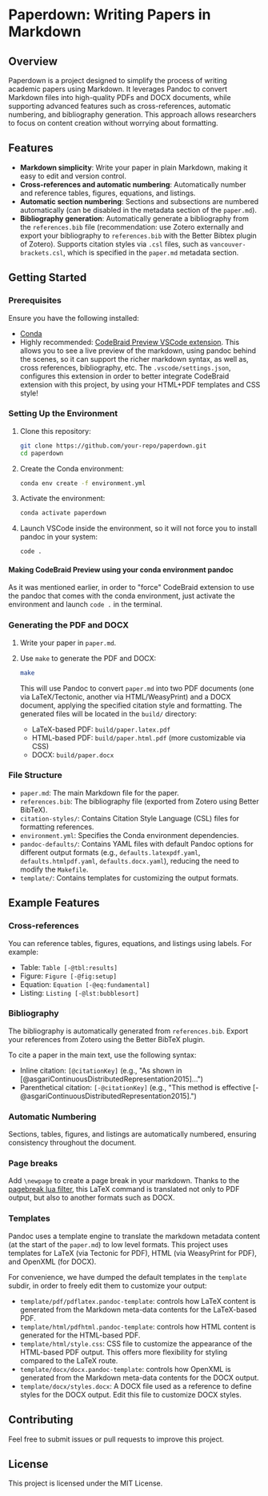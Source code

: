 # Paperdown: Writing Papers in Markdown

## Overview

Paperdown is a project designed to simplify the process of writing academic papers using Markdown. It leverages Pandoc to convert Markdown files into high-quality PDFs and DOCX documents, while supporting advanced features such as cross-references, automatic numbering, and bibliography generation. This approach allows researchers to focus on content creation without worrying about formatting.

## Features

- **Markdown simplicity**: Write your paper in plain Markdown, making it easy to edit and version control.
- **Cross-references and automatic numbering**: Automatically number and reference tables, figures, equations, and listings.
- **Automatic section numbering**: Sections and subsections are numbered automatically (can be disabled in the metadata section of the `paper.md`).
- **Bibliography generation**: Automatically generate a bibliography from the `references.bib` file (recommendation: use Zotero externally and export your bibliography to `references.bib` with the Better Bibtex plugin of Zotero). Supports citation styles via `.csl` files, such as `vancouver-brackets.csl`, which is specified in the `paper.md` metadata section.

## Getting Started

### Prerequisites

Ensure you have the following installed:
- [Conda](https://docs.conda.io/en/latest/)
- Highly recommended: [CodeBraid Preview VSCode extension](https://marketplace.visualstudio.com/items?itemName=gpoore.codebraid-preview). This allows you to see a live preview of the markdown, using pandoc behind the scenes, so it can support the richer markdown syntax, as well as, cross references, bibliography, etc. The `.vscode/settings.json`, configures this extension in order to better integrate CodeBraid extension with this project, by using your HTML+PDF templates and CSS style!

### Setting Up the Environment

1. Clone this repository:
   ```bash
   git clone https://github.com/your-repo/paperdown.git
   cd paperdown
   ```

2. Create the Conda environment:
   ```bash
   conda env create -f environment.yml
   ```

3. Activate the environment:
   ```bash
   conda activate paperdown
   ```

4. Launch VSCode inside the environment, so it will not force you to install pandoc in your system:
   ```bash
   code .
   ```

#### Making CodeBraid Preview using your conda environment pandoc
As it was mentioned earlier, in order to "force" CodeBraid extension to use the pandoc that comes with the conda environment, just activate the environment and launch `code .` in the terminal.

### Generating the PDF and DOCX

1. Write your paper in `paper.md`.

2. Use `make` to generate the PDF and DOCX:
   ```bash
   make
   ```

   This will use Pandoc to convert `paper.md` into two PDF documents (one via LaTeX/Tectonic, another via HTML/WeasyPrint) and a DOCX document, applying the specified citation style and formatting. The generated files will be located in the `build/` directory:
   - LaTeX-based PDF: `build/paper.latex.pdf`
   - HTML-based PDF: `build/paper.html.pdf` (more customizable via CSS)
   - DOCX: `build/paper.docx`

### File Structure

- `paper.md`: The main Markdown file for the paper.
- `references.bib`: The bibliography file (exported from Zotero using Better BibTeX).
- `citation-styles/`: Contains Citation Style Language (CSL) files for formatting references.
- `environment.yml`: Specifies the Conda environment dependencies.
- `pandoc-defaults/`: Contains YAML files with default Pandoc options for different output formats (e.g., `defaults.latexpdf.yaml`, `defaults.htmlpdf.yaml`, `defaults.docx.yaml`), reducing the need to modify the `Makefile`.
- `template/`: Contains templates for customizing the output formats.

## Example Features

### Cross-references
You can reference tables, figures, equations, and listings using labels. For example:
- Table: `Table [-@tbl:results]`
- Figure: `Figure [-@fig:setup]`
- Equation: `Equation [-@eq:fundamental]`
- Listing: `Listing [-@lst:bubblesort]`

### Bibliography
The bibliography is automatically generated from `references.bib`. Export your references from Zotero using the Better BibTeX plugin.

To cite a paper in the main text, use the following syntax:
- Inline citation: `[@citationKey]` (e.g., "As shown in [@asgariContinuousDistributedRepresentation2015]...")
- Parenthetical citation: `[-@citationKey]` (e.g., "This method is effective [-@asgariContinuousDistributedRepresentation2015].")

### Automatic Numbering
Sections, tables, figures, and listings are automatically numbered, ensuring consistency throughout the document.

### Page breaks
Add `\newpage` to create a page break in your markdown. Thanks to the [pagebreak lua filter](https://github.com/pandoc-ext/pagebreak), this LaTeX command is translated not only to PDF output, but also to another formats such as DOCX.

### Templates
Pandoc uses a template engine to translate the markdown metadata content (at the start of the `paper.md`) to low level formats. This project uses templates for LaTeX (via Tectonic for PDF), HTML (via WeasyPrint for PDF), and OpenXML (for DOCX).

For convenience, we have dumped the default templates in the `template` subdir, in order to freely edit them to customize your output:

- `template/pdf/pdflatex.pandoc-template`: controls how LaTeX content is generated from the Markdown meta-data contents for the LaTeX-based PDF.
- `template/html/pdfhtml.pandoc-template`: controls how HTML content is generated for the HTML-based PDF.
- `template/html/style.css`: CSS file to customize the appearance of the HTML-based PDF output. This offers more flexibility for styling compared to the LaTeX route.
- `template/docx/docx.pandoc-template`: controls how OpenXML is generated from the Markdown meta-data contents for the DOCX output.
- `template/docx/styles.docx`: A DOCX file used as a reference to define styles for the DOCX output. Edit this file to customize DOCX styles.

## Contributing

Feel free to submit issues or pull requests to improve this project.

## License

This project is licensed under the MIT License.
